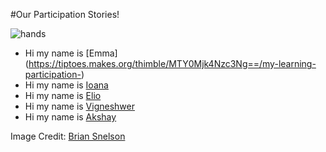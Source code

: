 #Our Participation Stories!

![hands](http://tiptoes.ca/wp-content/uploads/2015/02/2711955944_582d56cf28_z.jpg)


* Hi my name is [Emma](<a href="">https://tiptoes.makes.org/thimble/MTY0Mjk4Nzc3Ng==/my-learning-participation-)
* Hi my name is [Ioana](https://ioana.makes.org/thimble/MTg0NDMxNDM2OA==/my-learning-participation-story)
* Hi my name is [Elio](https://elioqoshi.makes.org/thimble/LTM4NzA1NTM2MA==/my-learning-participation-story)
* Hi my name is [Vigneshwer](https://dvigneshwer.makes.org/thimble/NTAyMjAyNjI0/my-learning-participation-story)
* Hi my name is [Akshay](https://twitter.com/Imnotakshay)


Image Credit:  [Brian Snelson]()
